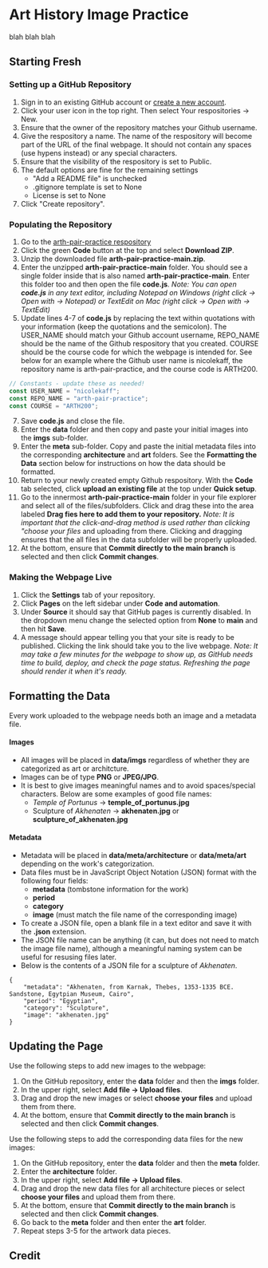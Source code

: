 # Art History Image Practice
blah blah blah

## Starting Fresh
### Setting up a GitHub Repository
1. Sign in to an existing GitHub account or [create a new account](https://github.com/signup). 
2. Click your user icon in the top right. Then select Your respositories -> New.
3. Ensure that the owner of the repository matches your Github username.
4. Give the respository a name. The name of the respository will become part of the URL of the final webpage. It should not contain any spaces (use hypens instead) or any special characters. 
5. Ensure that the visibility of the respository is set to Public.
6. The default options are fine for the remaining settings 
    - "Add a README file" is unchecked
    - .gitignore template is set to None
    - License is set to None
7. Click "Create repository".

### Populating the Repository 
1. Go to the [arth-pair-practice respository](https://github.com/nicolekaff/arth-pair-practice)
2. Click the green **Code** button at the top and select **Download ZIP**.
3. Unzip the downloaded file **arth-pair-practice-main.zip**.
4. Enter the unzipped **arth-pair-practice-main** folder. You should see a single folder inside that is also named **arth-pair-practice-main**. Enter this folder too and then open the file **code.js**. *Note: You can open **code.js** in any text editor, including Notepad on Windows (right click -> Open with -> Notepad) or TextEdit on Mac (right click -> Open with -> TextEdit)* 
6. Update lines 4-7 of **code.js** by replacing the text within quotations with your information (keep the quotations and the semicolon). The USER_NAME should match your Github account username, REPO_NAME should be the name of the Github respository that you created. COURSE should be the course code for which the webpage is intended for. See below for an example where the Github user name is nicolekaff, the repository name is arth-pair-practice, and the course code is ARTH200. 
```javascript
// Constants - update these as needed!
const USER_NAME = "nicolekaff";
const REPO_NAME = "arth-pair-practice";
const COURSE = "ARTH200";
```
7. Save **code.js** and close the file. 
8. Enter the **data** folder and then copy and paste your initial images into the **imgs** sub-folder. 
9. Enter the **meta** sub-folder. Copy and paste the initial metadata files into the corresponding **architecture** and **art** folders. See the **Formatting the Data** section below for instructions on how the data should be formatted. 
10. Return to your newly created empty Github respository. With the **Code** tab selected, click **upload an existing file** at the top under **Quick setup**. 
11. Go to the innermost **arth-pair-practice-main** folder in your file explorer and select all of the files/subfolders. Click and drag these into the area labeled **Drag fies here to add them to your repository.** *Note: It is important that the click-and-drag method is used rather than clicking "choose your files* and uploading from there. Clicking and dragging ensures that the all files in the data subfolder will be properly uploaded.
12. At the bottom, ensure that **Commit directly to the main branch** is selected and then click **Commit changes**. 

### Making the Webpage Live
1. Click the **Settings** tab of your repository.
2. Click **Pages** on the left sidebar under **Code and automation**.
3. Under **Source** it should say that GitHub pages is currently disabled. In the dropdown menu change the selected option from **None** to **main** and then hit **Save**. 
4. A message should appear telling you that your site is ready to be published. Clicking the link should take you to the live webpage. *Note: It may take a few minutes for the webpage to show up, as GitHub needs time to build, deploy, and check the page status. Refreshing the page should render it when it's ready.*

## Formatting the Data
Every work uploaded to the webpage needs both an image and a metadata file. 
#### Images
- All images will be placed in **data/imgs** regardless of whether they are categorized as art or architcture. 
- Images can be of type **PNG** or **JPEG/JPG**.
- It is best to give images meaningful names and to avoid spaces/special characters. Below are some examples of good file names:
   - *Temple of Portunus* -> **temple_of_portunus.jpg**
   - Sculpture of *Akhenaten* -> **akhenaten.jpg** or **sculpture_of_akhenaten.jpg**
#### Metadata
- Metadata will be placed in **data/meta/architecture** or **data/meta/art** depending on the work's categorization.
- Data files must be in JavaScript Object Notation (JSON) format with the following four fields:
    - **metadata** (tombstone information for the work)
    - **period**
    - **category**
    - **image** (must match the file name of the corresponding image)
- To create a JSON file, open a blank file in a text editor and save it with the **.json** extension.
- The JSON file name can be anything (it can, but does not need to match the image file name), although a meaningful naming system can be useful for resusing files later.
- Below is the contents of a JSON file for a sculpture of *Akhenaten*. 
```
{
    "metadata": "Akhenaten, from Karnak, Thebes, 1353-1335 BCE. Sandstone, Egytpian Museum, Cairo",
    "period": "Egyptian",
    "category": "Sculpture",
    "image": "akhenaten.jpg"
}
```

## Updating the Page
Use the following steps to add new images to the webpage:
1. On the GitHub repository, enter the **data** folder and then the **imgs** folder. 
2. In the upper right, select **Add file -> Upload files**.
3. Drag and drop the new images or select **choose your files** and upload them from there.
4. At the bottom, ensure that **Commit directly to the main branch** is selected and then click **Commit changes**. 

Use the following steps to add the corresponding data files for the new images:
1. On the GitHub repository, enter the **data** folder and then the **meta** folder. 
2. Enter the **architecture** folder.
3. In the upper right, select **Add file -> Upload files**.
4. Drag and drop the new data files for all architecture pieces or select **choose your files** and upload them from there.
5. At the bottom, ensure that **Commit directly to the main branch** is selected and then click **Commit changes**. 
6. Go back to the **meta** folder and then enter the **art** folder.
7. Repeat steps 3-5 for the artwork data pieces. 

## Credit
